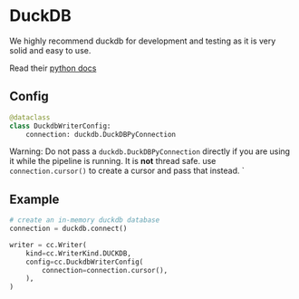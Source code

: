 # DuckDB

We highly recommend duckdb for development and testing as it is very solid and easy to use.

Read their [python docs](https://duckdb.org/docs/stable/clients/python/overview.html)

## Config

```python
@dataclass
class DuckdbWriterConfig:
    connection: duckdb.DuckDBPyConnection
```

Warning: Do not pass a `duckdb.DuckDBPyConnection` directly if you are using it while the pipeline is running. It is **not** thread safe.
use `connection.cursor()` to create a cursor and pass that instead.
`

## Example

```python
# create an in-memory duckdb database
connection = duckdb.connect()

writer = cc.Writer(
    kind=cc.WriterKind.DUCKDB,
    config=cc.DuckdbWriterConfig(
        connection=connection.cursor(),
    ),
)
```


